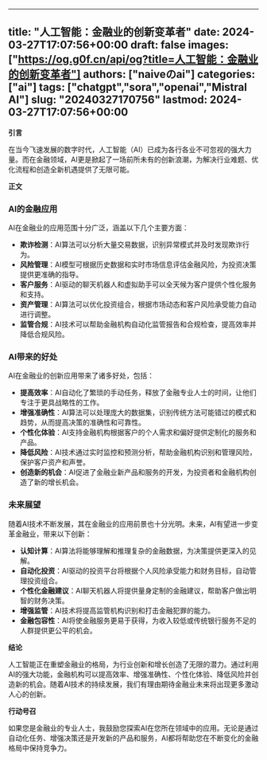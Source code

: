 
---
title: "人工智能：金融业的创新变革者"
date: 2024-03-27T17:07:56+00:00
draft: false
images: ["https://og.g0f.cn/api/og?title=人工智能：金融业的创新变革者"]
authors: ["naiveのai"]
categories: ["ai"]
tags: ["chatgpt","sora","openai","Mistral AI"]
slug: "20240327170756"
lastmod: 2024-03-27T17:07:56+00:00
---
**引言**

在当今飞速发展的数字时代，人工智能（AI）已成为各行各业不可忽视的强大力量。而在金融领域，AI更是掀起了一场前所未有的创新浪潮，为解决行业难题、优化流程和创造全新机遇提供了无限可能。

**正文**

### AI的金融应用

AI在金融业的应用范围十分广泛，涵盖以下几个主要方面：

* **欺诈检测**：AI算法可以分析大量交易数据，识别异常模式并及时发现欺诈行为。
* **风险管理**：AI模型可根据历史数据和实时市场信息评估金融风险，为投资决策提供更准确的指导。
* **客户服务**：AI驱动的聊天机器人和虚拟助手可以全天候为客户提供个性化服务和支持。
* **资产管理**：AI算法可以优化投资组合，根据市场动态和客户风险承受能力自动进行调整。
* **监管合规**：AI技术可以帮助金融机构自动化监管报告和合规检查，提高效率并降低合规风险。

### AI带来的好处

AI在金融业的创新应用带来了诸多好处，包括：

* **提高效率**：AI自动化了繁琐的手动任务，释放了金融专业人士的时间，让他们专注于更具战略性的工作。
* **增强准确性**：AI算法可以处理庞大的数据集，识别传统方法可能错过的模式和趋势，从而提高决策的准确性和可靠性。
* **个性化体验**：AI支持金融机构根据客户的个人需求和偏好提供定制化的服务和产品。
* **降低风险**：AI技术通过实时监控和预测分析，帮助金融机构识别和管理风险，保护客户资产和声誉。
* **创造新的机会**：AI促进了金融业新产品和服务的开发，为投资者和金融机构创造了新的增长机会。

### 未来展望

随着AI技术不断发展，其在金融业的应用前景也十分光明。未来，AI有望进一步变革金融业，带来以下创新：

* **认知计算**：AI算法将能够理解和推理复杂的金融数据，为决策提供更深入的见解。
* **自动化投资**：AI驱动的投资平台将根据个人风险承受能力和财务目标，自动管理投资组合。
* **个性化金融建议**：AI聊天机器人将提供量身定制的金融建议，帮助客户做出明智的财务决策。
* **增强监管**：AI技术将提高监管机构识别和打击金融犯罪的能力。
* **金融包容性**：AI将使金融服务更易于获得，为收入较低或传统银行服务不足的人群提供更公平的机会。

**结论**

人工智能正在重塑金融业的格局，为行业创新和增长创造了无限的潜力。通过利用AI的强大功能，金融机构可以提高效率、增强准确性、个性化体验、降低风险并创造新的机会。随着AI技术的持续发展，我们有理由期待金融业未来将出现更多激动人心的创新。

**行动号召**

如果您是金融业的专业人士，我鼓励您探索AI在您所在领域中的应用。无论是通过自动化任务、增强决策还是开发新的产品和服务，AI都将帮助您在不断变化的金融格局中保持竞争力。